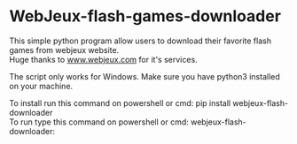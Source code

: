 # WebJeux-flash-games-downloader
This simple python program allow users to download their favorite flash games from webjeux website.                                                                                         
Huge thanks to www.webjeux.com for it's services.

The script only works for Windows. Make sure you have python3 installed on your machine.                                                                                                   

To install run this command on powershell or cmd: pip install webjeux-flash-downloader                                                                                                       
To run type this command on powershell or cmd: webjeux-flash-downloader: 

